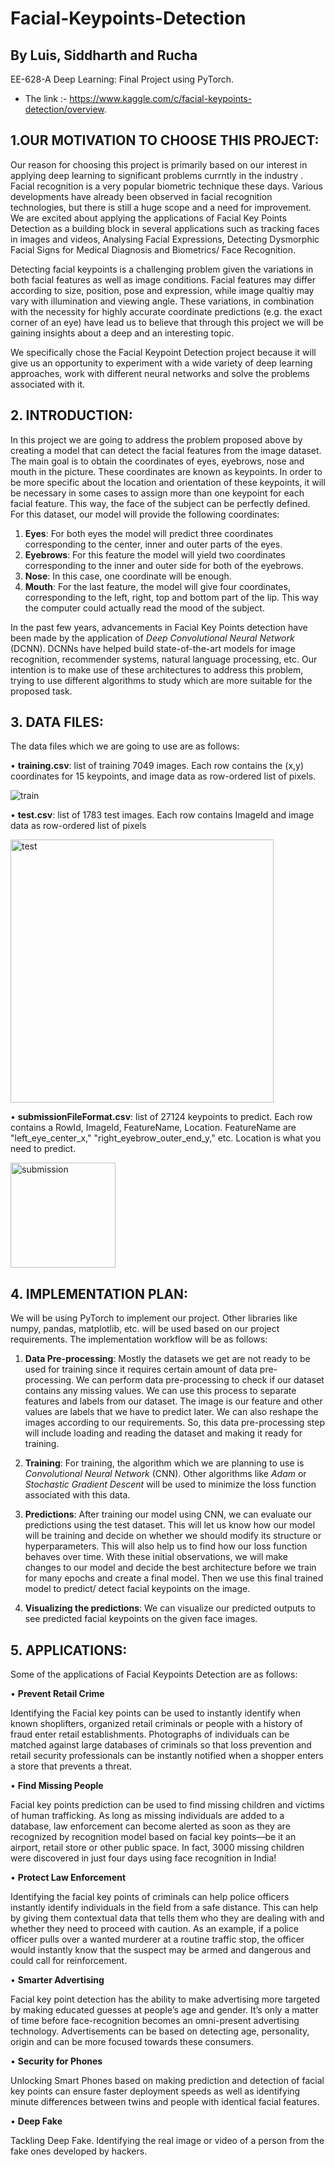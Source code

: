 # Facial-Keypoints-Detection

## By Luis, Siddharth and Rucha

EE-628-A Deep Learning: Final Project using PyTorch.
* The link :- https://www.kaggle.com/c/facial-keypoints-detection/overview.

## 1.OUR MOTIVATION TO CHOOSE THIS PROJECT:

Our reason for choosing this project is primarily based on our interest in applying deep learning to significant problems currntly in the industry . Facial recognition is a very popular biometric technique these days. Various developments have already been observed in facial recognition technologies, but there is still a huge scope and a need for improvement. We are excited about applying the applications of Facial Key Points Detection as a building block in several applications such as tracking faces in images and videos, Analysing Facial Expressions, Detecting Dysmorphic Facial Signs for Medical Diagnosis and Biometrics/ Face Recognition. 

Detecting facial keypoints is a challenging problem given the variations in both facial features as well as image conditions. Facial features may differ according to size, position, pose and expression, while image qualtiy may vary with illumination and viewing angle. These variations, in combination with the necessity for highly accurate coordinate predictions (e.g. the exact corner of an eye) have lead us to believe that through this project we will be gaining insights about a deep and an interesting topic.

We specifically chose the Facial Keypoint Detection project because it will give us an opportunity to experiment with a wide variety of deep learning approaches, work with different neural networks and solve the problems associated with it.

## 2. INTRODUCTION: 

In this project we are going to address the problem proposed above by creating a model that can detect the facial features from the image dataset. The main goal is to obtain the coordinates of eyes, eyebrows, nose and mouth in the picture. These coordinates are known as keypoints. In order to be more specific about the location and orientation of these keypoints, it will be necessary in some cases to assign more than one keypoint for each facial feature. This way, the face of the subject can be perfectly defined. For this dataset, our model will provide the following coordinates:

1)	**Eyes**: For both eyes the model will predict three coordinates corresponding to the center, inner and outer parts of the eyes.
2)	**Eyebrows**: For this feature the model will yield two coordinates corresponding to the inner and outer side for both of the eyebrows.
3)	**Nose**: In this case, one coordinate will be enough.
4)	**Mouth**: For the last feature, the model will give four coordinates, corresponding to the left, right, top and bottom part of the lip. This way the computer could actually read the mood of the subject.

In the past few years, advancements in Facial Key Points detection have been made by the application of *Deep Convolutional Neural Network* (DCNN). DCNNs have helped build state-of-the-art models for image recognition, recommender systems, natural language processing, etc. Our intention is to make use of these architectures to address this problem, trying to use different algorithms to study which are more suitable for the proposed task.
 

## 3.	DATA FILES:

The data files which we are going to use are as follows:

•	**training.csv**: list of training 7049 images. Each row contains the (x,y) coordinates for 15 keypoints, and image data as row-ordered list of pixels.

 ![train](https://user-images.githubusercontent.com/50252196/68026058-e20e9580-fc84-11e9-94d8-fc8106f5cc76.png)

•	**test.csv**: list of 1783 test images. Each row contains ImageId and image data as row-ordered list of pixels

 
<img width="421" alt="test" src="https://user-images.githubusercontent.com/50252196/68026130-17b37e80-fc85-11e9-88ab-99d14aa3ce99.png">

•	**submissionFileFormat.csv**: list of 27124 keypoints to predict. Each row contains a RowId, ImageId, FeatureName, Location. FeatureName are "left_eye_center_x," "right_eyebrow_outer_end_y," etc. Location is what you need to predict. 

<img width="168" alt="submission" src="https://user-images.githubusercontent.com/50252196/68026212-6103ce00-fc85-11e9-9886-67c51d40145f.png">

## 4.	IMPLEMENTATION PLAN:

We will be using PyTorch to implement our project. Other libraries like numpy, pandas, matplotlib, etc. will be used based on our project requirements.
The implementation workflow will be as follows:
1)	**Data Pre-processing**: Mostly the datasets we get are not ready to be used for training since it requires certain amount of data pre-processing. We can perform data pre-processing to check if our dataset contains any missing values. 
We can use this process to separate features and labels from our dataset. The image is our feature and other values are labels that we have to predict later.
We can also reshape the images according to our requirements. 
So, this data pre-processing step will include loading and reading the dataset and making it ready for training.


2)	**Training**: For training, the algorithm which we are planning to use is *Convolutional Neural Network* (CNN). Other algorithms like *Adam* or *Stochastic Gradient Descent* will be used to minimize the loss function associated with this data.

3)	**Predictions**: After training our model using CNN, we can evaluate our predictions using the test dataset. This will let us know how our model will be training and decide on whether we should modify its structure or hyperparameters. This will also help us to find how our loss function behaves over time. With these initial observations, we will make changes to our model and decide the best architecture before we train for many epochs and create a final model. Then we use this final trained model to predict/ detect facial keypoints on the image.

4)	**Visualizing the predictions**: We can visualize our predicted outputs to see predicted facial keypoints on the given face images.


## 5.	APPLICATIONS:

Some of the applications of Facial Keypoints Detection are as follows:

• **Prevent Retail Crime**<br/>

Identifying the Facial key points can be used to instantly identify when known shoplifters, organized retail criminals or people with a history of fraud enter retail establishments. Photographs of individuals can be matched against large databases of criminals so that loss prevention and retail security professionals can be instantly notified when a shopper enters a store that prevents a threat. 

• **Find Missing People**<br/>

Facial key points prediction can be used to find missing children and victims of human trafficking. As long as missing individuals are added to a database, law enforcement can become alerted as soon as they are recognized by recognition model based on facial key points—be it an airport, retail store or other public space. In fact, 3000 missing children were discovered in just four days using face recognition in India!

• **Protect Law Enforcement**<br/>

Identifying the facial key points of criminals can help police officers instantly identify individuals in the field from a safe distance. This can help by giving them contextual data that tells them who they are dealing with and whether they need to proceed with caution. As an example, if a police officer pulls over a wanted murderer at a routine traffic stop, the officer would instantly know that the suspect may be armed and dangerous and could call for reinforcement.

• **Smarter Advertising**<br/>

Facial key point detection has the ability to make advertising more targeted by making educated guesses at people’s age and gender. It’s only a matter of time before face-recognition becomes an omni-present advertising technology. Advertisements can be based on detecting age, personality, origin and can be more focused towards these consumers. 

• **Security for Phones**<br/>

Unlocking Smart Phones based on making prediction and detection of facial key points can ensure faster deployment speeds as well as identifying minute differences between twins and people with identical facial features.

• **Deep Fake**<br/>

Tackling Deep Fake. Identifying the real image or video of a person from the fake ones developed by hackers.
